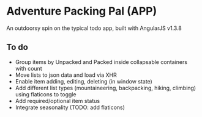 # Adventure Packing Pal (APP)
An outdoorsy spin on the typical todo app, built with AngularJS v1.3.8

## To do
- Group items by Unpacked and Packed inside collapsable containers with count
- Move lists to json data and load via XHR
- Enable item adding, editing, deleting (in window state)
- Add different list types (mountaineering, backpacking, hiking, climbing) using flaticons to toggle
- Add required/optional item status
- Integrate seasonality (TODO: add flaticons)
